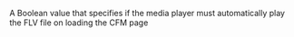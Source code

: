 A Boolean value that specifies if the media player must automatically play the FLV file on loading the CFM page